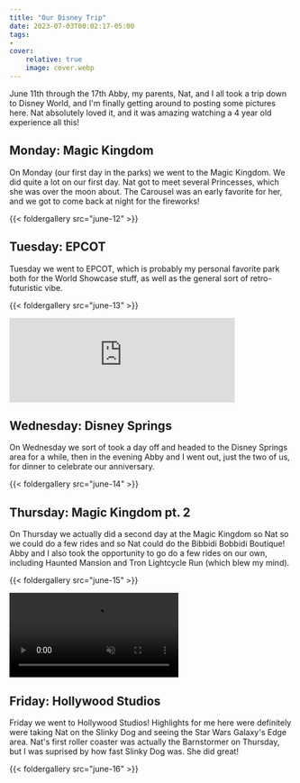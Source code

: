 ```yaml
---
title: "Our Disney Trip"
date: 2023-07-03T00:02:17-05:00
tags:
- 
cover:
    relative: true
    image: cover.webp
---
```


June 11th through the 17th Abby, my parents, Nat, and I all took a trip down to Disney World, and I'm finally getting around to posting some pictures here. Nat absolutely loved it, and it was amazing watching a 4 year old experience all this!

## Monday: Magic Kingdom
On Monday (our first day in the parks) we went to the Magic Kingdom. We did quite a lot on our first day. Nat got to meet several Princesses, which she was over the moon about. The Carousel was an early favorite for her, and we got to come back at night for the fireworks!

{{< foldergallery src="june-12" >}}

## Tuesday: EPCOT

Tuesday we went to EPCOT, which is probably my personal favorite park both for the World Showcase stuff, as well as the general sort of retro-futuristic vibe.

{{< foldergallery src="june-13" >}}

<iframe src="https://social.ds106.us/@taylorjadin/110537109647301469/embed" class="mastodon-embed" style="max-width: 100%; border: 0" width="400" allowfullscreen="allowfullscreen"></iframe><script src="https://social.ds106.us/embed.js" async="async"></script>

## Wednesday: Disney Springs
On Wednesday we sort of took a day off and headed to the Disney Springs area for a while, then in the evening Abby and I went out, just the two of us, for dinner to celebrate our anniversary.

{{< foldergallery src="june-14" >}}

## Thursday: Magic Kingdom pt. 2

On Thursday we actually did a second day at the Magic Kingdom so Nat so we could do a few rides and so Nat could do the Bibbidi Bobbidi Boutique! Abby and I also took the opportunity to go do a few rides on our own, including Haunted Mansion and Tron Lightcycle Run (which blew my mind).

{{< foldergallery src="june-15" >}}

<video style="max-width:100%" autoplay loop muted controls>
  <source src="tron.mp4">
  Your browser does not support the video tag.
</video>

## Friday: Hollywood Studios

Friday we went to Hollywood Studios! Highlights for me here were definitely were taking Nat on the Slinky Dog and seeing the Star Wars Galaxy's Edge area. Nat's first roller coaster was actually the Barnstormer on Thursday, but I was suprised by how fast Slinky Dog was. She did great!

{{< foldergallery src="june-16" >}}

